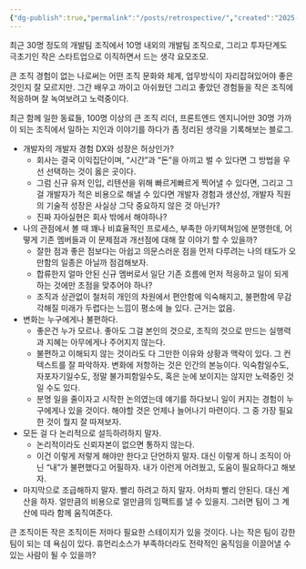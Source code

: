 ```yaml
---
{"dg-publish":true,"permalink":"/posts/retrospective/","created":"2025-07-27","updated":"2025-07-27T21:29:00"}
---
```


최근 30명 정도의 개발팀 조직에서 10명 내외의 개발팀 조직으로, 그리고 투자단계도 극초기인 작은 스타트업으로 이직하면서 드는 생각 요모조모.

큰 조직 경험이 없는 나로써는 어떤 조직 문화와 체계, 업무방식이 자리잡혀있어야 좋은 것인지 잘 모르지만. 그간 배우고 까이고 아쉬웠던 그리고 좋았던 경험들을 작은 조직에 적응하며 잘 녹여보려고 노력중이다.

최근 함께 일한 동료들, 100명 이상의 큰 조직 리더, 프론트엔드 엔지니어만 30명 가까이 되는 조직에서 일하는 지인과 이야기를 하다가 좀 정리된 생각을 기록해보는 블로그. 

- 개발자의 개발자 경험 DX와 성장은 허상인가?
	- 회사는 결국 이익집단이며, “시간”과 “돈”을 아끼고 벌 수 있다면 그 방법을 우선 선택하는 것이 옳은 곳이다.
	- 그럼 신규 유저 인입, 리텐션을 위해 빠르게빠르게 찍어낼 수 있다면, 그리고 그걸 개발자가 적은 비용으로 해낼 수 있다면 개발자 경험과 생산성, 개발자 직원의 기술적 성장은 사실상 그닥 중요하지 않은 것 아닌가?
	- 진짜 자아실현은 회사 밖에서 해야하나?
- 나의 관점에서 볼 때 꽤나 비효율적인 프로세스, 부족한 아키텍쳐임에 분명한데, 어떻게 기존 멤버들과 이 문제점과 개선점에 대해 잘 이야기 할 수 있을까?
	- 잘한 점과 좋은 점보다는 아쉽고 의문스러운 점을 먼저 다루려는 나의 태도가 오만함의 일종은 아닐까 점검해보자.
	- 합류한지 얼마 안된 신규 멤버로서 일단 기존 흐름에 먼저 적응하고 일이 되게 하는 것에만 초점을 맞추어야 하나?
	- 조직과 상관없이 철처히 개인의 차원에서 편안함에 익숙해지고, 불편함에 무감각해질 미래가 두렵다는 느낌이 평소에 늘 있다. 근거는 없음.
- 변화는 누구에게나 불편하다.
	- 좋은건 누가 모르나. 좋아도 그걸 본인의 것으로, 조직의 것으로 만드는 실행력과 지혜는 아무에게나 주어지지 않는다.
	- 불편하고 이해되지 않는 것이라도 다 그만한 이유와 상황과 맥락이 있다. 그 컨텍스트를 잘 파악하자. 변화에 저항하는 것은 인간의 본능이다. 익숙함일수도, 자포자기일수도, 정말 불가피함일수도, 혹은 눈에 보이지는 않지만 노력중인 것일 수도 있다.
	- 분명 일을 줄이자고 시작한 논의였는데 얘기를 하다보니 일이 커지는 경험이 누구에게나 있을 것이다. 해야할 것은 언제나 늘어나기 마련이다. 그 중 가장 필요한 것이 뭘지 잘 따져보자.
- 모든 걸 다 논리적으로 설득하려하지 말자.
	- 논리적이라도 신뢰자본이 없으면 통하지 않는다.
	- 이건 이렇게 저렇게 해야만 한다고 단언하지 말자. 대신 이렇게 하니 조직이 아닌 “내”가 불편했다고 어필하자. 내가 이런게 어려웠고, 도움이 필요하다고 해보자.
- 마지막으로 조급해하지 말자. 빨리 하려고 하지 말자. 어차피 빨리 안된다. 대신 계산을 하자. 얼만큼의 비용으로 얼만큼의 임팩트를 낼 수 있을지. 그러면 팀이 그 계산에 따라 함께 움직여준다.

큰 조직이든 작은 조직이든 저마다 필요한 스테이지가 있을 것이다. 나는 작은 팀이 강한 팀이 되는 데 욕심이 있다. 휴먼리소스가 부족하더라도 전략적인 움직임을 이끌어낼 수 있는 사람이 될 수 있을까?